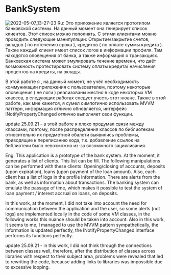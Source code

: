 # BankSystem
![2022-05-07_13-27-23](https://user-images.githubusercontent.com/74893483/167236331-4b733745-de90-4fb6-9f69-1742f815d4a0.png)
Ru:
Это приложение является прототипом банковской системы. На данный момент она генерирует список клиентов. Этот список можно пополнять. С этими клиентами можно проводить следующие манипуляции: Открытие/закрытие счетов, вкладов ( по истечению срока ), кредитов ( по оплате суммы кредита ). Также каждый клиент имеет список логов в информации профиля. Там находятся оповещения от банка, а также информация о транзакциях. Банковская система может эмулировать течение времени, что даёт возможность протестировать систему оплаты кредита/ начисления процентов на кредиты, на вклады.

В этой работе я , на данный момент, не учёл необходимость коммуникации приложения с пользователем, поэтому некоторые оповещения ( не логи ) реализованы местно в коде некоторых VM классов, в следующих работах следует учесть этот нюанс. Также в этой работе, как мне кажется, я сумел симпотично использовать MVVM паттерн, информация отлично обновляется, интерфейс INotifyPropertyChanged отлично выполняет свои функции.

update 25.09.21 - в этой работе я плохо продумал связи между классами, поэтому, после распределения классов по библиотекам относительно их предметной обалсти выявились проблемы, приводящие к переписанию кода, т.к. добавление ссылок на библиотеки было невозможно из-за возомжного зацикливания.

Eng:
This application is a prototype of the bank system. At the moment, it generates a list of clients. This list can be fill. The following manipulations can be performed with these clients: Opening/closing of accounts, deposits (upon expiration), loans (upon payment of the loan amount). Also, each client has a list of logs in the profile information. There are alerts from the bank, as well as information about transactions. The banking system can emulate the passage of time, which makes it possible to test the system of loan payment / interest accrual on loans, on deposits.

In this work, at the moment, I did not take into account the need for communication between the application and the user, so some alerts (not logs) are implemented locally in the code of some VM classes, in the following works this nuance should be taken into account. Also in this work, it seems to me, I managed to use the MVVM pattern sympathetically, the information is updated perfectly, the INotifyPropertyChanged interface performs its functions perfectly.

update 25.09.21 - in this work, I did not think through the connections between classes well, therefore, after the distribution of classes across libraries with respect to their subject area, problems were revealed that led to rewriting the code, because adding links to libraries was impossible due to excessive looping.
